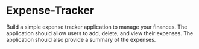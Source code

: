 # Expense-Tracker
Build a simple expense tracker application to manage your finances. The application should allow users to add, delete, and view their expenses. The application should also provide a summary of the expenses.
